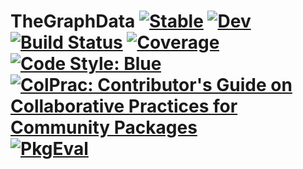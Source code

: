 # TheGraphData [![Stable](https://img.shields.io/badge/docs-stable-blue.svg)](https://semiotic-ai.github.io/TheGraphData.jl/stable/) [![Dev](https://img.shields.io/badge/docs-dev-blue.svg)](https://semiotic-ai.github.io/TheGraphData.jl/dev/) [![Build Status](https://github.com/semiotic-ai/TheGraphData.jl/actions/workflows/CI.yml/badge.svg?branch=main)](https://github.com/semiotic-ai/TheGraphData.jl/actions/workflows/CI.yml?query=branch%3Amain) [![Coverage](https://codecov.io/gh/semiotic-ai/TheGraphData.jl/branch/main/graph/badge.svg)](https://codecov.io/gh/semiotic-ai/TheGraphData.jl) [![Code Style: Blue](https://img.shields.io/badge/code%20style-blue-4495d1.svg)](https://github.com/invenia/BlueStyle) [![ColPrac: Contributor's Guide on Collaborative Practices for Community Packages](https://img.shields.io/badge/ColPrac-Contributor's%20Guide-blueviolet)](https://github.com/SciML/ColPrac) [![PkgEval](https://JuliaCI.github.io/NanosoldierReports/pkgeval_badges/T/TheGraphData.svg)](https://JuliaCI.github.io/NanosoldierReports/pkgeval_badges/report.html)

